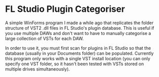 # FL Studio Plugin Categoriser
A simple WinForms program I made a while ago that replicates the folder structure of VST2 .dll files in FL Studio's plugin database. This is useful if you use multiple DAWs and don't want to have to manually categorise a large collection of VSTs for each DAW.

In order to use it, you must first scan for plugins in FL Studio so that the database (usually in your Documents folder) can be populated. Currently this program only works with a single VST install location (you can only specify one VST folder, so it hasn't been tested with VSTs stored on multiple drives simultaneously).
